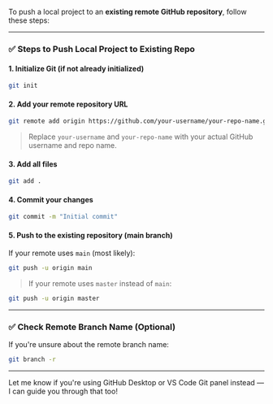 To push a local project to an **existing remote GitHub repository**, follow these steps:

---

### ✅ **Steps to Push Local Project to Existing Repo**

#### 1. **Initialize Git (if not already initialized)**

```bash
git init
```

#### 2. **Add your remote repository URL**

```bash
git remote add origin https://github.com/your-username/your-repo-name.git
```

> Replace `your-username` and `your-repo-name` with your actual GitHub username and repo name.

#### 3. **Add all files**

```bash
git add .
```

#### 4. **Commit your changes**

```bash
git commit -m "Initial commit"
```

#### 5. **Push to the existing repository (main branch)**

If your remote uses `main` (most likely):

```bash
git push -u origin main
```

> If your remote uses `master` instead of `main`:
```bash
git push -u origin master
```

---

### ✅ Check Remote Branch Name (Optional)

If you're unsure about the remote branch name:

```bash
git branch -r
```

---

Let me know if you're using GitHub Desktop or VS Code Git panel instead — I can guide you through that too!
